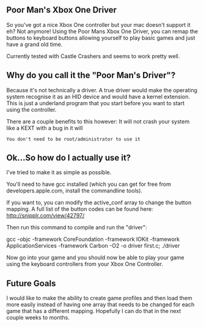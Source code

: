 Poor Man's Xbox One Driver
--------------------------

So you've got a nice Xbox One controller but your mac doesn't support it eh? Not anymore! Using the Poor Mans Xbox One Driver, you can remap the buttons to keyboard buttons allowing yourself to play basic games and just have a grand old time.

Currently tested with Castle Crashers and seems to work pretty well.


Why do you call it the "Poor Man's Driver"?
-------------------------------------------
Because it's not technically a driver. A true driver would make the operating system recognise it as an HID device and would have a kernel extension. This is just a underland program that you start before you want to start using the controller.

There are a couple benefits to this however:
	It will not crash your system like a KEXT with a bug in it will

	You don't need to be root/administrator to use it


Ok...So how do I actually use it?
---------------------------------
I've tried to make it as simple as possible.

You'll need to have gcc installed (which you can get for free from developers.apple.com, install the commandline tools).

If you want to, you can modify the active_conf array to change the button mapping. A full list of the button codes can be found here: http://snipplr.com/view/42797/

Then run this command to compile and run the "driver":



gcc -objc -framework CoreFoundation -framework IOKit -framework ApplicationServices -framework Carbon -O2 -o driver first.c; ./driver


Now go into your game and you should now be able to play your game using the keyboard controllers from your Xbox One Controller.


Future Goals
------------
I would like to make the ability to create game profiles and then load them more easily instead of having one array that needs to be changed for each game that has a different mapping. Hopefully I can do that in the next couple weeks to months.